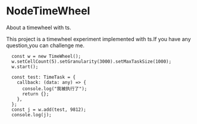 # NodeTimeWheel
About a timewheel with ts.

This project is a timewheel experiment implemented with ts.If you have any question,you can challenge me. 
```
  const w = new TimeWheel();
  w.setCellCount(5).setGranularity(3000).setMaxTaskSize(1000);
  w.start();

  const test: TimeTask = {
    callback: (data: any) => {
      console.log("我被执行了");
      return {};
    },
  };
  const j = w.add(test, 9812);
  console.log(j);
```
